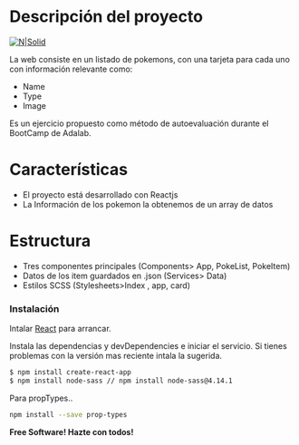 # Descripción del proyecto

[![N|Solid](https://upload.wikimedia.org/wikipedia/commons/9/98/International_Pok%C3%A9mon_logo.svg)](https://nodesource.com/products/nsolid)

La web consiste en un listado de pokemons, con una tarjeta para cada uno con información relevante como:

- Name
- Type
- Image

Es un ejercicio propuesto como método de autoevaluación durante el BootCamp de Adalab.

# Características

- El proyecto está desarrollado con Reactjs
- La Información de los pokemon la obtenemos de un array de datos

# Estructura

- Tres componentes principales (Components> App, PokeList, PokeItem)
- Datos de los item guardados en .json (Services> Data)
- Estilos SCSS (Stylesheets>Index , app, card)

### Instalación

Intalar [React](https://reactjs.org/) para arrancar.

Instala las dependencias y devDependencies e iniciar el servicio. Si tienes problemas con la versión mas reciente intala la sugerida.

```sh
$ npm install create-react-app
$ npm install node-sass // npm install node-sass@4.14.1
```

Para propTypes..

```sh
npm install --save prop-types
```

**Free Software! Hazte con todos!**
